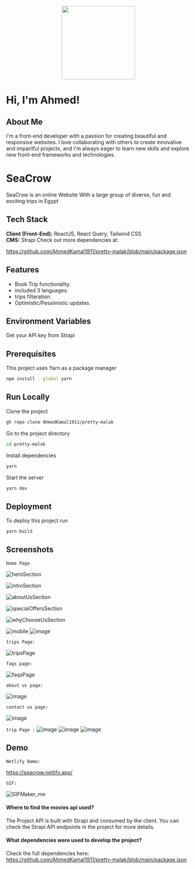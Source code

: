 <p align="center">
    <img  src="https://github.com/user-attachments/assets/3ef69f36-f954-4660-9d21-40ce507f2d23" height="200"/>
</p>



# Hi, I'm Ahmed! 


##  About Me

I'm a front-end
developer with a passion for
creating beautiful and
responsive websites. I love
collaborating with others to
create innovative and impactful
projects, and I'm always eager
to learn new skills and explore
new front-end frameworks and
technologies.


# SeaCrow

SeaCrow is an online Website With a large group of diverse, fun and exciting trips in Egypt


## Tech Stack

**Client (Front-End):** ReactJS, React Query, Tailwind CSS  
**CMS:** Strapi
Check out more dependencies at: 

https://github.com/AhmedKamal1911/pretty-malak/blob/main/package.json


## Features

- Book Trip functionality.
- included 3 languages.
- trips filteration.
- Optimistic/Pessimistic updates.


## Environment Variables



Get your API key from Strapi

## Prerequisites
This project uses Yarn as a package manager
```bash
npm install --global yarn
```
## Run Locally

Clone the project

```bash
gh repo clone AhmedKamal1911/pretty-malak
```

Go to the project directory

```bash
cd pretty-malak
```

Install dependencies

```bash
yarn
```

Start the server

```bash
yarn dev
```


## Deployment

To deploy this project run

```bash
yarn build
```


## Screenshots
`Home Page`

![heroSection](https://github.com/user-attachments/assets/acdd1237-46b0-4dbd-9f96-61159f34d29d)

![introSection](https://github.com/user-attachments/assets/0993f428-1a72-4b7f-b9b1-f7687e1e0194)

![aboutUsSection](https://github.com/user-attachments/assets/75a7d18d-6204-4b6e-b1b7-ddaf727e6476)

![specialOffersSection](https://github.com/user-attachments/assets/3178317a-5ef6-4c06-be24-0691e6985d47)

![whyChooseUsSection](https://github.com/user-attachments/assets/e0b9835a-d59e-4f53-a1e0-259e460f7922)

![mobile](https://github.com/user-attachments/assets/b291e4d4-5ea2-4a8e-839c-1bb22a35cc51)
![image](https://github.com/user-attachments/assets/001feb06-bcdc-40fd-a6b9-55f3a15145c3)

`trips Page:`

![tripsPage](https://github.com/user-attachments/assets/b22b9549-b795-43ac-9139-1b64ca99223b)


`faqs page:`

![faqsPage](https://github.com/user-attachments/assets/b7ea307c-75bc-4589-a6cf-5c33c3602f35)


`about us page:`

![image](https://github.com/user-attachments/assets/82ecc584-2e74-4f71-ab12-619d6d5fbafd)


`contact us page:`

![image](https://github.com/user-attachments/assets/c1131704-be7c-409b-9c93-1302641c1f56)

`trip Page :`
![image](https://github.com/user-attachments/assets/f5c1a117-a5d9-48b6-86c1-eb429d7ff7bd)
![image](https://github.com/user-attachments/assets/94fb0e06-9bac-4465-9411-400cc7713f61)
![image](https://github.com/user-attachments/assets/805b6128-fd51-44bc-9c3d-9629940318fb)


## Demo

`Netlify Demo:`

https://seacrow.netlify.app/

`GIF:`

![GIFMaker_me](https://github.com/user-attachments/assets/8b60c95c-8575-4b94-9999-0bddf525b36e)


#### Where to find the movies api used?

The Project API is built with Strapi and consumed by the client. You can check the Strapi API endpoints in the project for more details.

#### What dependencies were used to develop the project?

Check the full dependencies here: 
https://github.com/AhmedKamal1911/pretty-malak/blob/main/package.json


